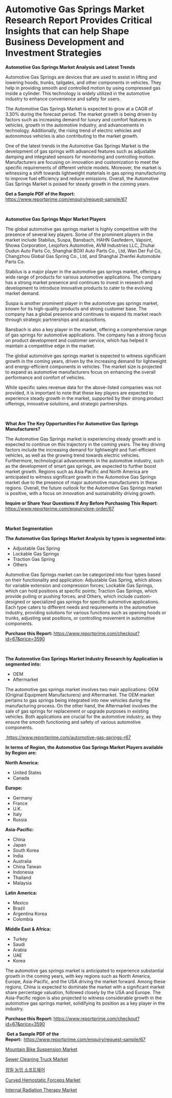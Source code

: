 <p><h1>Automotive Gas Springs Market Research Report Provides Critical Insights that can help Shape Business Development and Investment Strategies</h1></p><p><strong>Automotive Gas Springs Market Analysis and Latest Trends</strong></p>
<p><p>Automotive Gas Springs are devices that are used to assist in lifting and lowering hoods, trunks, tailgates, and other components in vehicles. They help in providing smooth and controlled motion by using compressed gas inside a cylinder. This technology is widely utilized in the automotive industry to enhance convenience and safety for users.</p><p>The Automotive Gas Springs Market is expected to grow at a CAGR of 3.30% during the forecast period. The market growth is being driven by factors such as increasing demand for luxury and comfort features in vehicles, growth in the automotive industry, and advancements in technology. Additionally, the rising trend of electric vehicles and autonomous vehicles is also contributing to the market growth.</p><p>One of the latest trends in the Automotive Gas Springs Market is the development of gas springs with advanced features such as adjustable damping and integrated sensors for monitoring and controlling motion. Manufacturers are focusing on innovation and customization to meet the specific requirements of different vehicle models. Moreover, the market is witnessing a shift towards lightweight materials in gas spring manufacturing to improve fuel efficiency and reduce emissions. Overall, the Automotive Gas Springs Market is poised for steady growth in the coming years.</p></p>
<p><strong>Get a Sample PDF of the Report:&nbsp;</strong> <a href="https://www.reportprime.com/enquiry/request-sample/67">https://www.reportprime.com/enquiry/request-sample/67</a></p>
<p>&nbsp;</p>
<p><strong>Automotive Gas Springs Major Market Players</strong></p>
<p><p>The global automotive gas springs market is highly competitive with the presence of several key players. Some of the prominent players in the market include Stabilus, Suspa, Bansbach, HAHN Gasfedern, Vapsint, Showa Corporation, Lesjofors Automotive, AVM Industries LLC, Zhuhai Oudun Auto Parts Co, Shanghai BOXI Auto Parts Co., Ltd, Wan Der Ful Co, Changzhou Global Gas Spring Co., Ltd, and Shanghai Zhenfei Automobile Parts Co.</p><p>Stabilus is a major player in the automotive gas springs market, offering a wide range of products for various automotive applications. The company has a strong market presence and continues to invest in research and development to introduce innovative products to cater to the evolving market demand.</p><p>Suspa is another prominent player in the automotive gas springs market, known for its high-quality products and strong customer base. The company has a global presence and continues to expand its market reach through strategic partnerships and acquisitions.</p><p>Bansbach is also a key player in the market, offering a comprehensive range of gas springs for automotive applications. The company has a strong focus on product development and customer service, which has helped it maintain a competitive edge in the market.</p><p>The global automotive gas springs market is expected to witness significant growth in the coming years, driven by the increasing demand for lightweight and energy-efficient components in vehicles. The market size is projected to expand as automotive manufacturers focus on enhancing the overall performance and comfort of vehicles.</p><p>While specific sales revenue data for the above-listed companies was not provided, it is important to note that these key players are expected to experience steady growth in the market, supported by their strong product offerings, innovative solutions, and strategic partnerships.</p></p>
<p>&nbsp;</p>
<p><strong>What Are The Key Opportunities For Automotive Gas Springs Manufacturers?</strong></p>
<p><p>The Automotive Gas Springs market is experiencing steady growth and is expected to continue on this trajectory in the coming years. The key driving factors include the increasing demand for lightweight and fuel-efficient vehicles, as well as the growing trend towards electric vehicles. Furthermore, technological advancements in the automotive industry, such as the development of smart gas springs, are expected to further boost market growth. Regions such as Asia Pacific and North America are anticipated to witness significant growth in the Automotive Gas Springs market due to the presence of major automotive manufacturers in these regions. Overall, the future outlook for the Automotive Gas Springs market is positive, with a focus on innovation and sustainability driving growth.</p></p>
<p><strong>Inquire or Share Your Questions If Any Before Purchasing This Report:</strong> <a href="https://www.reportprime.com/enquiry/pre-order/67">https://www.reportprime.com/enquiry/pre-order/67</a></p>
<p>&nbsp;</p>
<p><strong>Market Segmentation</strong></p>
<p><strong>The Automotive Gas Springs Market Analysis by types is segmented into:</strong></p>
<p><ul><li>Adjustable Gas Spring</li><li>Lockable Gas Springs</li><li>Traction Gas Spring</li><li>Others</li></ul></p>
<p><p>Automotive Gas Springs market can be categorized into four types based on their functionality and application: Adjustable Gas Spring, which allows for variable extension and compression forces; Lockable Gas Springs, which can hold positions at specific points; Traction Gas Springs, which provide pulling or pushing forces; and Others, which include custom-designed or specialized gas springs for specific automotive applications. Each type caters to different needs and requirements in the automotive industry, providing solutions for various functions such as opening hoods or trunks, adjusting seat positions, or controlling movement in automotive components.</p></p>
<p><strong>Purchase this Report:&nbsp;</strong><a href="https://www.reportprime.com/checkout?id=67&price=3590">https://www.reportprime.com/checkout?id=67&price=3590</a></p>
<p>&nbsp;</p>
<p><strong>The Automotive Gas Springs Market Industry Research by Application is segmented into:</strong></p>
<p><ul><li>OEM</li><li>Aftermarket</li></ul></p>
<p><p>The automotive gas springs market involves two main applications: OEM (Original Equipment Manufacturers) and Aftermarket. The OEM market pertains to gas springs being integrated into new vehicles during the manufacturing process. On the other hand, the Aftermarket involves the sale of gas springs for replacement or upgrade purposes in existing vehicles. Both applications are crucial for the automotive industry, as they ensure the smooth functioning and safety of various automotive components.</p></p>
<p><a href="https://www.reportprime.com/automotive-gas-springs-r67">&nbsp;https://www.reportprime.com/automotive-gas-springs-r67</a></p>
<p><strong>In terms of Region, the Automotive Gas Springs Market Players available by Region are:</strong></p>
<p>
    <p> <strong> North America: </strong>
        <ul>
            <li>United States</li>
            <li>Canada</li>
        </ul>
        </p> 
    <p> <strong> Europe: </strong>
        <ul>
            <li>Germany</li>
            <li>France</li>
            <li>U.K.</li>
            <li>Italy</li>
            <li>Russia</li>
        </ul>
        </p> 
    <p> <strong> Asia-Pacific: </strong>
        <ul>
            <li>China</li>
            <li>Japan</li>
            <li>South Korea</li>
            <li>India</li>
            <li>Australia</li>
            <li>China Taiwan</li>
            <li>Indonesia</li>
            <li>Thailand</li>
            <li>Malaysia</li>
        </ul>
        </p> 
    <p> <strong> Latin America: </strong>
        <ul>
            <li>Mexico</li>
            <li>Brazil</li>
            <li>Argentina Korea</li>
            <li>Colombia</li>
        </ul>
        </p> 
    <p> <strong> Middle East & Africa: </strong>
        <ul>
            <li>Turkey</li>
            <li>Saudi</li>
            <li>Arabia</li>
            <li>UAE</li>
            <li>Korea</li>
        </ul>
    </p>
    </p>
<p><p>The automotive gas springs market is anticipated to experience substantial growth in the coming years, with key regions such as North America, Europe, Asia-Pacific, and the USA driving the market forward. Among these regions, China is expected to dominate the market with a significant market share percentage valuation, followed closely by the USA and Europe. The Asia-Pacific region is also projected to witness considerable growth in the automotive gas springs market, solidifying its position as a key player in the industry.</p></p>
<p><strong>Purchase this Report: </strong><a href="https://www.reportprime.com/checkout?id=67&price=3590">https://www.reportprime.com/checkout?id=67&price=3590</a></p>
<p>&nbsp;<strong>Get a Sample PDF of the Report:&nbsp;&nbsp;</strong><a href="https://www.reportprime.com/enquiry/request-sample/67">https://www.reportprime.com/enquiry/request-sample/67</a></p>
<p><strong></strong></p>
<p><p><a href="https://github.com/susanjprice2023/Market-Research-Report-List-2/blob/main/mountain-bike-suspension-market.md">Mountain Bike Suspension Market</a></p><p><a href="https://github.com/globismark/Market-Research-Report-List-5/blob/main/sewer-cleaning-truck-market.md">Sewer Cleaning Truck Market</a></p><p><a href="https://medium.com/@eunicevaughan35/%EA%B8%80%EB%A1%9C%EB%B2%8C-%EC%A0%95%EB%B0%80-%EB%86%8D%EC%97%85-%EC%86%8C%ED%94%84%ED%8A%B8%EC%9B%A8%EC%96%B4-%EC%8B%9C%EC%9E%A5-%EB%B2%94%EC%9C%84%EC%97%90-%EB%8C%80%ED%95%9C-%EA%B9%8A%EC%9D%80-%EB%B6%84%EC%84%9D-%EB%B0%8F-2024%EB%85%84%EB%B6%80%ED%84%B0-2031%EB%85%84%EA%B9%8C%EC%A7%80-%EC%98%88%EC%83%81%EB%90%9C-4-8-%EC%9D%98-%EA%B8%89%EC%86%8D%ED%95%9C-%EC%84%B1%EC%9E%A5%EB%A5%A0-8f4cb873ccb2">정밀 농업 소프트웨어</a></p><p><a href="https://medium.com/@norchellecan/global-curved-hemostatic-forceps-market-focus-on-product-type-halstead-mosquito-hemostatic-e005d272d3e7">Curved Hemostatic Forceps Market</a></p><p><a href="https://medium.com/@millerjimk/internal-radiation-therapy-market-emerging-trends-and-future-prospects-for-period-from-2024-to-2031-1075658bbafe">Internal Radiation Therapy Market</a></p></p>